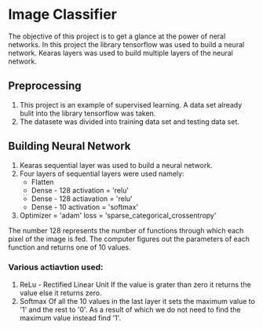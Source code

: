 # Image Classifier
The objective of this project is to get a glance at the power of neral networks. In this project the library tensorflow was used to build a neural network. Kearas layers was used to build multiple layers of the neural network.
## Preprocessing
1. This project is an example of supervised learning. A data set already bulit into the library tensorflow was taken.
2. The datasete was divided into training data set and testing data set.

## Building Neural Network
1. Kearas sequential layer was used to build a neural network.
2. Four layers of sequential layers were used namely:
    * Flatten
    * Dense - 128 activation = 'relu'
    * Dense - 128 actiavation = 'relu'
    * Dense - 10 activation = 'softmax'
3. Optimizer = 'adam'
   loss = 'sparse_categorical_crossentropy'


The number 128 represents the number of functions through which each pixel of the image is fed. The computer figures out the parameters of each function and returns one of 10 values.
### Various actiavtion used:
1. ReLu - Rectified Linear Unit
   If the value is grater than zero it returns the value else it returns zero.
2. Softmax
   Of all the 10 values in the last layer it sets the maximum value to '1' and the rest to '0'. As a result of which we do not need to find 
   the maximum value instead find '1'.
